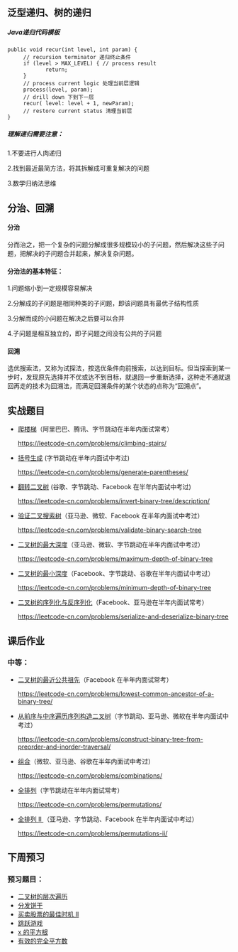 ## 泛型递归、树的递归

##### Java递归代码模板

```
public void recur(int level, int param) {
     // recursion terminator 递归终止条件
     if (level > MAX_LEVEL) { // process result
     		return; 
     }
     // process current logic 处理当前层逻辑
     process(level, param);
     // drill down 下到下一层
     recur( level: level + 1, newParam);
     // restore current status 清理当前层
}
```

##### 理解递归需要注意：

1.不要进行人肉递归

2.找到最近最简方法，将其拆解成可重复解决的问题

3.数学归纳法思维



## 分治、回溯

#### 分治

分而治之，把一个复杂的问题分解成很多规模较小的子问题，然后解决这些子问题，把解决的子问题合并起来，解决复杂问题。

#### 分治法的基本特征：

1.问题缩小到一定规模容易解决

2.分解成的子问题是相同种类的子问题，即该问题具有最优子结构性质

3.分解而成的小问题在解决之后要可以合并

4.子问题是相互独立的，即子问题之间没有公共的子问题

#### 回溯

选优搜索法，又称为试探法，按选优条件向前搜索，以达到目标。但当探索到某一步时，发现原先选择并不优或达不到目标，就退回一步重新选择，这种走不通就退回再走的技术为回溯法，而满足回溯条件的某个状态的点称为“回溯点”。



## 实战题目

- [爬楼梯](https://leetcode-cn.com/problems/climbing-stairs/)（阿里巴巴、腾讯、字节跳动在半年内面试常考）

  https://leetcode-cn.com/problems/climbing-stairs/

- [括号生成](https://leetcode-cn.com/problems/generate-parentheses/) (字节跳动在半年内面试中考过)

  https://leetcode-cn.com/problems/generate-parentheses/

- [翻转二叉树](https://leetcode-cn.com/problems/invert-binary-tree/description/) (谷歌、字节跳动、Facebook 在半年内面试中考过)

  https://leetcode-cn.com/problems/invert-binary-tree/description/

- [验证二叉搜索树](https://leetcode-cn.com/problems/validate-binary-search-tree)（亚马逊、微软、Facebook 在半年内面试中考过）

  https://leetcode-cn.com/problems/validate-binary-search-tree

- [二叉树的最大深度](https://leetcode-cn.com/problems/maximum-depth-of-binary-tree)（亚马逊、微软、字节跳动在半年内面试中考过）

  https://leetcode-cn.com/problems/maximum-depth-of-binary-tree

- [二叉树的最小深度](https://leetcode-cn.com/problems/minimum-depth-of-binary-tree)（Facebook、字节跳动、谷歌在半年内面试中考过）

  https://leetcode-cn.com/problems/minimum-depth-of-binary-tree

- [二叉树的序列化与反序列化](https://leetcode-cn.com/problems/serialize-and-deserialize-binary-tree/)（Facebook、亚马逊在半年内面试常考）

  https://leetcode-cn.com/problems/serialize-and-deserialize-binary-tree



## 课后作业

### 中等：

- [二叉树的最近公共祖先](https://leetcode-cn.com/problems/lowest-common-ancestor-of-a-binary-tree/)（Facebook 在半年内面试常考）

  https://leetcode-cn.com/problems/lowest-common-ancestor-of-a-binary-tree/

- [从前序与中序遍历序列构造二叉树](https://leetcode-cn.com/problems/construct-binary-tree-from-preorder-and-inorder-traversal/)（字节跳动、亚马逊、微软在半年内面试中考过）

  https://leetcode-cn.com/problems/construct-binary-tree-from-preorder-and-inorder-traversal/

- [组合](https://leetcode-cn.com/problems/combinations/)（微软、亚马逊、谷歌在半年内面试中考过）

  https://leetcode-cn.com/problems/combinations/

- [全排列](https://leetcode-cn.com/problems/permutations/)（字节跳动在半年内面试常考）

  https://leetcode-cn.com/problems/permutations/

- [全排列 II ](https://leetcode-cn.com/problems/permutations-ii/)（亚马逊、字节跳动、Facebook 在半年内面试中考过）

  https://leetcode-cn.com/problems/permutations-ii/

## 下周预习

### 预习题目：

- [二叉树的层次遍历](http://leetcode-cn.com/problems/binary-tree-level-order-traversal/#/description)
- [分发饼干](http://leetcode-cn.com/problems/assign-cookies/description/)
- [买卖股票的最佳时机 II](http://leetcode-cn.com/problems/best-time-to-buy-and-sell-stock-ii/description/)
- [跳跃游戏](http://leetcode-cn.com/problems/jump-game/)
- [x 的平方根](http://leetcode-cn.com/problems/sqrtx/)
- [有效的完全平方数](http://leetcode-cn.com/problems/valid-perfect-square/)


